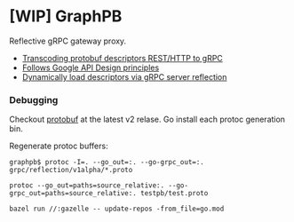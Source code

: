 # [WIP] GraphPB

Reflective gRPC gateway proxy.

- [Transcoding protobuf descriptors REST/HTTP to gRPC](https://cloud.google.com/endpoints/docs/grpc/transcoding)
- [Follows Google API Design principles](https://cloud.google.com/apis/design)
- [Dynamically load descriptors via gRPC server reflection](https://github.com/grpc/grpc/blob/master/doc/server-reflection.md)

### Debugging

Checkout [protobuf](https://github.com/golang/protobuf) at the latest v2 relase.
Go install each protoc generation bin.

Regenerate protoc buffers:

```
graphpb$ protoc -I=. --go_out=:. --go-grpc_out=:. grpc/reflection/v1alpha/*.proto

protoc --go_out=paths=source_relative:. --go-grpc_out=paths=source_relative:. testpb/test.proto

bazel run //:gazelle -- update-repos -from_file=go.mod
```
